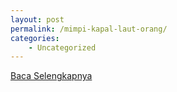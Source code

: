 ```yaml
---
layout: post
permalink: /mimpi-kapal-laut-orang/
categories:
    - Uncategorized
---
```


[Baca Selengkapnya](/02)